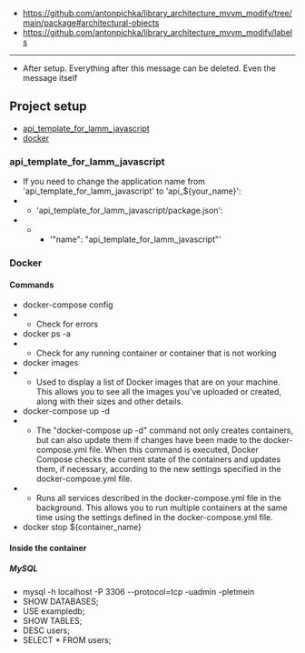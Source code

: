 - https://github.com/antonpichka/library_architecture_mvvm_modify/tree/main/package#architectural-objects   
- https://github.com/antonpichka/library_architecture_mvvm_modify/labels

---

- After setup. Everything after this message can be deleted. Even the message itself

## Project setup

- [api_template_for_lamm_javascript](https://github.com/antonpichka/template_for_lamm_javascript#api_template_for_lamm_javascript)
- [docker](https://github.com/antonpichka/template_for_lamm_javascript#docker)

### api_template_for_lamm_javascript

- If you need to change the application name from 'api_template_for_lamm_javascript' to 'api_${your_name}':
- - 'api_template_for_lamm_javascript/package.json':
- - - '"name": "api_template_for_lamm_javascript"'

### Docker

#### Commands

- docker-compose config
- - Check for errors
- docker ps -a
- - Check for any running container or container that is not working
- docker images
- - Used to display a list of Docker images that are on your machine. This allows you to see all the images you've uploaded or created, along with their sizes and other details.
- docker-compose up -d
- - The "docker-compose up -d" command not only creates containers, but can also update them if changes have been made to the docker-compose.yml file. When this command is executed, Docker Compose checks the current state of the containers and updates them, if necessary, according to the new settings specified in the docker-compose.yml file.
- - Runs all services described in the docker-compose.yml file in the background. This allows you to run multiple containers at the same time using the settings defined in the docker-compose.yml file.
- docker stop ${container_name}

#### Inside the container

##### MySQL 

- mysql -h localhost -P 3306 --protocol=tcp -uadmin -pletmein
- SHOW DATABASES;
- USE exampledb;
- SHOW TABLES;
- DESC users;
- SELECT * FROM users;
